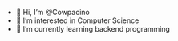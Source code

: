 - 👋 Hi, I’m @Cowpacino
- 👀 I’m interested in Computer Science
- 🌱 I’m currently learning backend programming
